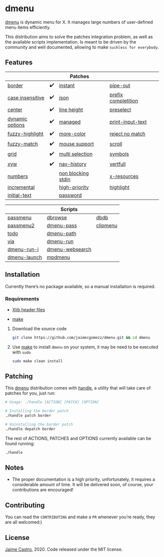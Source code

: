 # dmenu

[dmenu](https://tools.suckless.org/dmenu/) is dynamic menu for X. It manages large numbers of user-defined menu items efficiently.

This distribution aims to solve the patches integration problem, as well as the available scripts implementation. Is meant to be driven by the community and well documented, allowing to make `suckless for everybody`.



## Features

|                                                              |      | Patches                                                      |      |                                                              |      |
| ------------------------------------------------------------ | ---- | ------------------------------------------------------------ | ---- | ------------------------------------------------------------ | ---- |
| [border](https://tools.suckless.org/dmenu/patches/border/)   | ✔️    | [instant](https://tools.suckless.org/dmenu/patches/instant/) |      | [pipe-out](https://tools.suckless.org/dmenu/patches/pipeout/) |      |
| [case insensitive](https://tools.suckless.org/dmenu/patches/case-insensitive/) | ✔️    | [json](https://tools.suckless.org/dmenu/patches/json/)       |      | [prefix completition](https://tools.suckless.org/dmenu/patches/prefix-completion/) |      |
| [center](https://tools.suckless.org/dmenu/patches/center/)   | ✔️    | [line height](https://tools.suckless.org/dmenu/patches/line-height/) |      | [preselect](https://tools.suckless.org/dmenu/patches/preselect/) |      |
| [dynamic options](https://tools.suckless.org/dmenu/patches/dynamicoptions/) | ✔️    | [managed](https://tools.suckless.org/dmenu/patches/managed/) |      | [print-input-text](https://tools.suckless.org/dmenu/patches/printinputtext/) |      |
| [fuzzy-highlight](https://tools.suckless.org/dmenu/patches/fuzzyhighlight/) | ✔️    | [more-color](https://tools.suckless.org/dmenu/patches/morecolor/) |      | [reject no match](https://tools.suckless.org/dmenu/patches/reject-no-match/) |      |
| [fuzzy-match](https://tools.suckless.org/dmenu/patches/fuzzymatch/) | ✔️    | [mouse support](https://tools.suckless.org/dmenu/patches/mouse-support/) |      | [scroll](https://tools.suckless.org/dmenu/patches/scroll/)   |      |
| [grid](https://tools.suckless.org/dmenu/patches/grid/)       | ✔️    | [multi selection](https://tools.suckless.org/dmenu/patches/multi-selection/) |      | [symbols](https://tools.suckless.org/dmenu/patches/symbols/) |      |
| [xyw](https://tools.suckless.org/dmenu/patches/xyw/)         | ✔️    | [nav-history](https://tools.suckless.org/dmenu/patches/navhistory/) |      | [vertfull](https://tools.suckless.org/dmenu/patches/vertfull/) |      |
| [numbers](https://tools.suckless.org/dmenu/patches/numbers/) |      | [non blocking stdin](https://tools.suckless.org/dmenu/patches/non_blocking_stdin/) |      | [x-resources](https://tools.suckless.org/dmenu/patches/xresources/) |      |
| [incremental](https://tools.suckless.org/dmenu/patches/incremental/) |      | [high-priority](https://tools.suckless.org/dmenu/patches/highpriority/) |      | [highlight](https://tools.suckless.org/dmenu/patches/highlight/) |      |
| [initial-text](https://tools.suckless.org/dmenu/patches/initialtext/) |      | [password](https://tools.suckless.org/dmenu/patches/password/) |      |                                                              |      |



|                                                              | Scripts                                                      |                                                          |
| ------------------------------------------------------------ | ------------------------------------------------------------ | -------------------------------------------------------- |
| [passmenu](https://git.zx2c4.com/password-store/tree/contrib/dmenu/passmenu) | [dbrowse](https://github.com/clamiax/scripts/blob/master/src/dbrowse) | [dbdb](https://tools.suckless.org/dmenu/scripts/dbdb.sh) |
| [passmenu2](https://tools.suckless.org/dmenu/scripts/passmenu2) | [dmenu-pass](https://efe.kim/files/scripts/dmenu_pass)       | [clipmenu](https://github.com/cdown/clipmenu)            |
| [todo](https://tools.suckless.org/dmenu/scripts/todo)        | [dmenu-path](https://github.com/ema/dotfiles/blob/master/bin/dmenu_path) |                                                          |
| [via](https://github.com/xalexalex/via)                      | [dmenu-run](https://tools.suckless.org/dmenu/scripts/dmenu_run_with_command_history/) |                                                          |
| [dmenu-run-i](https://tools.suckless.org/dmenu/scripts/dmenu_run_i) | [dmenu-websearch](https://efe.kim/files/scripts/dmenu_websearch) |                                                          |
| [dmenu-launch](https://github.com/fsilveir/dmenu-launch)     | [mpdmenu](https://github.com/cdown/mpdmenu/blob/master/mpdmenu) |                                                          |




## Installation

Currently there’s no package available, so a manual installation is required.

### Requirements

- [Xlib header files](https://tronche.com/gui/x/xlib/introduction/header.html)

- [make](https://www.gnu.org/software/make/)

  


1. Download the source code

   ```sh
   git clone https://github.com/jaimecgomezz/dmenu.git && cd dmenu
   ```

2. Use [make](https://www.gnu.org/software/make/) to install `dmenu` on your system, it may be need to be executed with `sudo`

   ```sh
   sudo make clean install
   ```



## Patching

This [dmenu](https://tools.suckless.org/dmenu/) distribution comes with [handle](https://github.com/jaimecgomezz/dmenu/blob/master/handle), a utility that will take care of patches for you, just run:

```sh
# Usage: ./handle [ACTION] [PATCH] [OPTION]

# Installing the border patch
./handle patch border

# Uninstalling the border patch
./handle depatch border
```

The rest of ACTIONS, PATCHES and OPTIONS currently available can be found running:

```sh
./handle
```



## Notes

- The proper documentation is a high priority, unfortunately, it requires a considerable amount of time. It will be delivered soon, of course, your contributions are encouraged!




## Contributing

You can read the `CONTRIBUTING` and make a `PR` whenever you’re ready, they are all welcomed:)



## License

 [Jaime Castro](https://github.com/jaimecgomezz), 2020. Code released under the MIT license.
